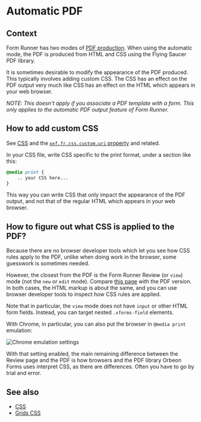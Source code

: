 # Automatic PDF

## Context

Form Runner has two modes of [PDF production](../../form-builder/pdf-production.md). When using the automatic mode, the PDF is produced from HTML and CSS using the Flying Saucer PDF library.

It is sometimes desirable to modify the appearance of the PDF produced. This typically involves adding custom CSS. The CSS has an effect on the PDF output very much like CSS has an effect on the HTML which appears in your web browser.

_NOTE: This doesn't apply if you associate a PDF template with a form. This only applies to the automatic PDF output feature of Form Runner._

## How to add custom CSS

See [CSS](css.md) and the [`oxf.fr.css.custom.uri` property](../../configuration/properties/form-runner.md#adding-your-own-css) and related.

In your CSS file, write CSS specific to the print format, under a section like this:

```css
@media print {
    .. your CSS here...
}
```

This way you can write CSS that only impact the appearance of the PDF output, and not that of the regular HTML which appears in your web browser.

## How to figure out what CSS is applied to the PDF?

Because there are no browser developer tools which let you see how CSS rules apply to the PDF, unlike when doing work in the browser, some guesswork is sometimes needed. 

However, the closest from the PDF is the Form Runner Review (or `view`) mode (not the `new` or `edit` mode). Compare
[this page](http://demo.orbeon.com/orbeon/fr/orbeon/bookshelf/view/891ce63e59c17348f6fda273afe28c2b) with the PDF version. In both cases, the HTML markup is about the same, and you can use browser developer tools to inspect how CSS rules are applied.

Note that in particular, the `view` mode does not have `input` or other HTML form fields. Instead, you can
target nested `.xforms-field` elements.

With Chrome, in particular, you can also put the browser in `@media print` emulation:

![Chrome emulation settings](../images/chrome-media-emulation.png)

With that setting enabled, the main remaining difference between the Review page and the PDF is how browsers and the PDF library Orbeon Forms uses interpret CSS, as there are differences. Often you have to go by trial and error.

## See also

- [CSS](css.md)
- [Grids CSS](grids.md)
